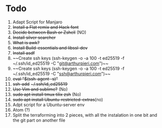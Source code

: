 # Todo

1. Adapt Script for Manjaro
2. ~~Install a Flat remix and Hack font~~
3. ~~Decide between Bash or Zshell~~ (NO)
4. ~~Install silver searcher~~
5. ~~What is awk?~~
6. ~~Install Build-essentials and libssl-dev~~
7. ~~Install asdf~~
8. ~~Create ssh keys (ssh-keygen -o -a 100 -t ed25519 -f ~/.ssh/id_ed25519 -C "git@arthurpieri.com")~~
9. ~~Create ssh keys (ssh-keygen -o -a 100 -t ed25519 -f ~/.ssh/id_ed25519 -C "ssh@arthurpieri.com")~~
10. ~~eval "$(ssh-agent -s)"~~
11. ~~ssh-add~~ ~~~/.ssh/id_ed25519~~
12. ~~Use Vim and sublime?~~ (No)
13. ~~sudo apt install tmux tilix zsh~~ (No)
14. ~~sudo apt install Ubuntu-restricted-extras~~(no)
15. Adpt script for a Ubuntu-server env
16. Atom (?)
17. Split the terraforming into 2 pieces, with all the instalation in one bit and the git part on another file
